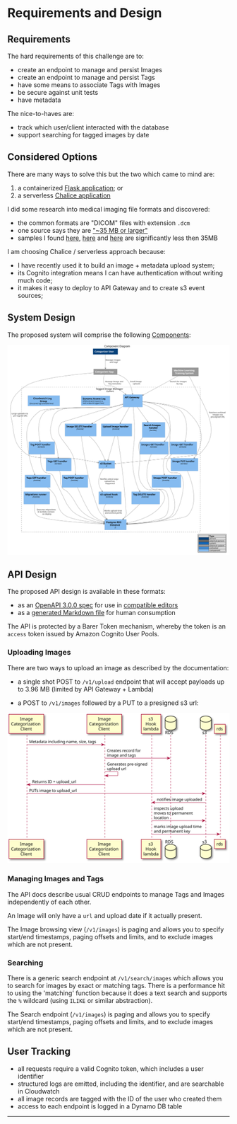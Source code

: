 # Requirements and Design

## Requirements

The hard requirements of this challenge are to:

  * create an endpoint to manage and persist Images
  * create an endpoint to manage and persist Tags
  * have some means to associate Tags with Images
  * be secure against unit tests
  * have metadata

The nice-to-haves are:

  * track which user/client interacted with the database
  * support searching for tagged images by date

## Considered Options

There are many ways to solve this but the two which came to mind are:

  1. a containerized [Flask application](https://flask.palletsprojects.com/en/2.0.x/); or
  2. a serverless [Chalice application](https://aws.github.io/chalice/topics/authorizers.html)

I did some research into medical imaging file formats and discovered:

* the common formats are "DICOM" files with extension `.dcm`
* one source says they are ["~35 MB or larger"][1]
* samples I found [here][2], [here][3] and [here][4] are significantly less then 35MB

I am choosing Chalice / serverless approach because:

* I have recently used it to build an image + metadata upload system;
* its Cognito integration means I can have authentication without writing much code;
* it makes it easy to deploy to API Gateway and to create s3 event sources;

## System Design

The proposed system will comprise the following [Components][8]:

![component diagram](diagrams/component-diagram/component-diagram.svg)

## API Design

The proposed API design is available in these formats:

* as an [OpenAPI 3.0.0 spec][5] for use in [compatible editors][6]
* as a [generated Markdown file][7] for human consumption

The API is protected by a Barer Token mechanism, whereby the token is an `access` token issued by Amazon Cognito User Pools.

### Uploading Images

There are two ways to upload an image as described by the documentation:

- a single shot POST to `/v1/upload` endpoint that will accept payloads up to 3.96 MB (limited by API Gateway + Lambda)

- a POST to `/v1/images` followed by a PUT to a presigned s3 url:

![Async Post Flow](diagrams/staged-upload-sequence/staged-upload-sequence.svg)

### Managing Images and Tags

The API docs describe usual CRUD endpoints to manage Tags and Images independently of each other.

An Image will only have a `url` and upload date if it actually present. 

The Image browsing view (`/v1/images`) is paging and allows you to specify start/end timestamps, paging offsets and limits, and to exclude images which are not present.

### Searching

There is a generic search endpoint at `/v1/search/images` which allows you to search for images by exact or matching tags. There is a performance hit to using the 'matching' function because it does a text search and supports the `%` wildcard (using `ILIKE` or similar abstraction).

The Search endpoint (`/v1/images`) is paging and allows you to specify start/end timestamps, paging offsets and limits, and to exclude images which are not present.

## User Tracking

* all requests require a valid Cognito token, which includes a user identifier
* structured logs are emitted, including the identifier, and are searchable in Cloudwatch
* all image records are tagged with the ID of the user who created them
* access to each endpoint is logged in a Dynamo DB table



---

[1]: https://www.3dbiology.com/how-to-email-dicom-images-in-3-steps/#:~:text=Digital%20imaging%20and%20communication%20in,attachment%20file%20size%20to%2010MB.
[2]: https://www.dicomlibrary.com/meddream/?study=1.2.826.0.1.3680043.8.1055.1.20111102150758591.92402465.76095170
[3]: https://www.dicomlibrary.com/meddream/?study=1.2.826.0.1.3680043.8.1055.1.20111103111148288.98361414.79379639
[4]: https://www.dicomlibrary.com/meddream/?study=1.2.826.0.1.3680043.8.1055.1.20111103112244831.40200514.30965937
[5]: design-docs/openapi/tagged-image-manager.yml
[6]: https://marketplace.visualstudio.com/items?itemName=42Crunch.vscode-openapi
[7]: design-docs/openapi/generated-tagged-image-manager.md
[8]: https://c4model.com/#ComponentDiagram